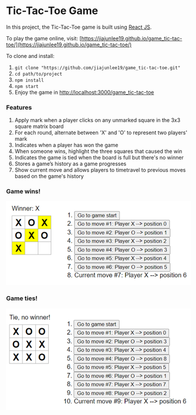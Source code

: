 # Tic-Tac-Toe Game
In this project, the Tic-Tac-Toe game is built using [React JS](https://nodejs.org/en/).

To play the game online, visit: [https://jiajunlee19.github.io/game_tic-tac-toe/](https://jiajunlee19.github.io/game_tic-tac-toe/) 

To clone and install:
1. `git clone "https://github.com/jiajunlee19/game_tic-tac-toe.git"`
2. `cd path/to/project`
3. `npm install`
4. `npm start`
5. Enjoy the game in [http://localhost:3000/game_tic-tac-toe](http://localhost:3000/game_tic-tac-toe)


### Features
1. Apply mark when a player clicks on any unmarked square in the 3x3 square matrix board
2. For each round, alternate between 'X' and 'O' to represent two players' mark
3. Indicates when a player has won the game 
4. When someone wins, highlight the three squares that caused the win
5. Indicates the game is tied when the board is full but there's no winner
6. Stores a game’s history as a game progresses
7. Show current move and allows players to timetravel to previous moves based on the game's history

### Game wins!
![win.PNG](/image/win.PNG)

### Game ties!
![tie.PNG](/image/tie.PNG)

